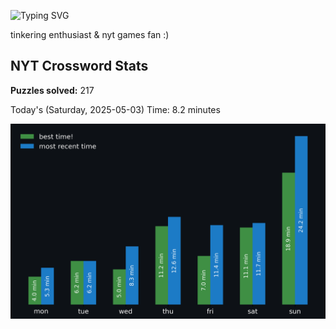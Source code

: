 ![Typing SVG](https://readme-typing-svg.demolab.com?font=Fira+Code&size=16&pause=700&color=FFFFFF&width=435&lines=hi+i'm+aimee!;nice+to+see+you+here!)

tinkering enthusiast & nyt games fan :)
<!-- START NYT-STATS -->
## NYT Crossword Stats
**Puzzles solved:** 217

Today's (Saturday, 2025-05-03) Time: 8.2 minutes


![Solve Times](./nyt_stats_graph.png)
<!-- END NYT-STATS -->

